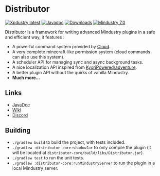 # Distributor

[![Xpdustry latest](https://maven.xpdustry.fr/api/badge/latest/releases/fr/xpdustry/distributor-core?color=00ced1&name=Distributor&prefix=v)](https://maven.xpdustry.fr/#/releases/fr/xpdustry/distributor-api)
[![Javadoc](https://img.shields.io/badge/Javadoc-latest-00ced1)](https://maven.xpdustry.fr/javadoc/releases/fr/xpdustry/distributor-api/latest/)
[![Downloads](https://img.shields.io/github/downloads/Xpdustry/Distributor/total?color=00ced1)](https://github.com/Xpdustry/Distributor/releases)
[![Mindustry 7.0](https://img.shields.io/badge/Mindustry-7.0-00ced1)](https://github.com/Anuken/Mindustry/releases)

Distributor is a framework for writing advanced Mindustry plugins in a safe and efficient way, it features :

- A powerful command system provided by [Cloud](https://github.com/Incendo/cloud).
- A very complete minecraft-like permission system (cloud commands can also use this system).
- A scheduler API for managing sync and async background tasks.
- A nice localization API inspired from [KyoriPowered/adventure](https://github.com/KyoriPowered/adventure).
- A better plugin API without the quirks of vanilla Mindustry.
- **Much more...**

## Links

- [JavaDoc](https://maven.xpdustry.fr/javadoc/releases/fr/xpdustry/distributor-api/latest/)
- [Wiki](https://github.com/Xpdustry/Distributor/wiki)
- [Discord](https://discord.xpdustry.fr)

## Building

- `./gradlew build` to build the project, with tests included.
- `./gradlew :distributor-core:shadowJar` to only compile the plugin (it will be located at `distributor-core/build/libs/Distributor.jar`).
- `./gradlew test` to run the unit tests.
- `./gradlew :distributor-core:runMindustryServer` to run the plugin in a local Mindustry server.

